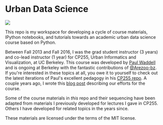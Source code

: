 # Urban Data Science

<a href="https://notebooks.azure.com/import/gh/gboeing/urban-data-science"><img src="https://notebooks.azure.com/launch.png" /></a>

This repo is my workspace for developing a cycle of course materials, IPython notebooks, and tutorials towards an academic urban data science course based on Python.

Between Fall 2013 and Fall 2016, I was the grad student instructor (3 years) and co-lead instructor (1 year) for CP255, Urban Informatics and Visualization, at UC Berkeley. This course was developed by [Paul Waddell](https://ced.berkeley.edu/ced/faculty-staff/paul-waddell) and is ongoing at Berkeley with the fantastic contributions of [@Arezoo-bz](https://github.com/Arezoo-bz). If you're interested in these topics at all, you owe it to yourself to check out the latest iterations of Paul's excellent pedagogy in his [CP255 repo](https://github.com/waddell/urban-informatics-and-visualization). A couple years ago, I wrote this [blog post](http://geoffboeing.com/2015/08/urban-informatics-visualization-berkeley/) describing our efforts for the course.

Some of the course materials in *this* repo and their sequencing have been adapted from materials I previously developed for lectures I gave in CP255. Others I have developed for related topics in the years since.

These materials are licensed under the terms of the MIT license.
